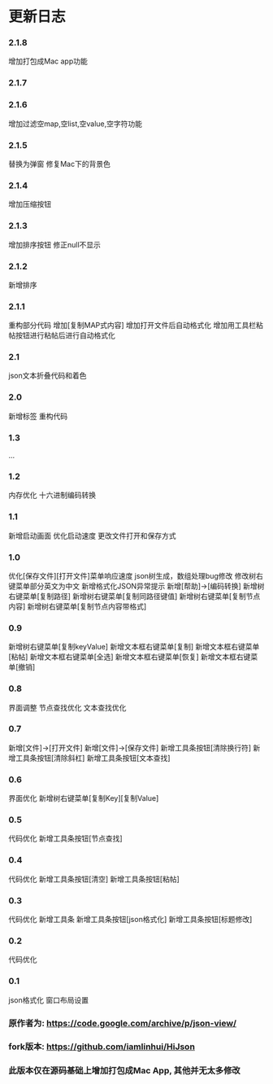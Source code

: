 # 更新日志

### 2.1.8
增加打包成Mac app功能

### 2.1.7

### 2.1.6
增加过滤空map,空list,空value,空字符功能

### 2.1.5
替换为弹窗
修复Mac下的背景色

### 2.1.4
增加压缩按钮

### 2.1.3
增加排序按钮
修正null不显示

### 2.1.2
新增排序

### 2.1.1
重构部分代码
增加[复制MAP式内容]
增加打开文件后自动格式化
增加用工具栏粘帖按钮进行粘帖后进行自动格式化

### 2.1
json文本折叠代码和着色

### 2.0
新增标签
重构代码

### 1.3
...

### 1.2
内存优化
十六进制编码转换

### 1.1
新增启动画面
优化启动速度
更改文件打开和保存方式

### 1.0
优化[保存文件][打开文件]菜单响应速度
json树生成，数组处理bug修改
修改树右键菜单部分英文为中文
新增格式化JSON异常提示
新增[帮助]->[编码转换]
新增树右键菜单[复制路径]
新增树右键菜单[复制同路径键值]
新增树右键菜单[复制节点内容]
新增树右键菜单[复制节点内容带格式]

### 0.9
新增树右键菜单[复制keyValue]
新增文本框右键菜单[复制]
新增文本框右键菜单[粘帖]
新增文本框右键菜单[全选]
新增文本框右键菜单[恢复]
新增文本框右键菜单[撤销]

### 0.8
界面调整
节点查找优化
文本查找优化

### 0.7
新增[文件]->[打开文件]
新增[文件]->[保存文件]
新增工具条按钮[清除换行符]
新增工具条按钮[清除斜杠]
新增工具条按钮[文本查找]

### 0.6
界面优化
新增树右键菜单[复制Key][复制Value]

### 0.5
代码优化
新增工具条按钮[节点查找]

### 0.4
代码优化
新增工具条按钮[清空]
新增工具条按钮[粘帖]

### 0.3
代码优化
新增工具条
新增工具条按钮[json格式化]
新增工具条按钮[标题修改]

### 0.2
代码优化

### 0.1
json格式化
窗口布局设置

### 原作者为: https://code.google.com/archive/p/json-view/
### fork版本: https://github.com/iamlinhui/HiJson
### 此版本仅在源码基础上增加打包成Mac App, 其他并无太多修改
